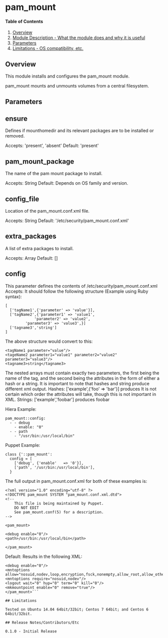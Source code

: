 # pam_mount

#### Table of Contents

1. [Overview](#overview)
2. [Module Description - What the module does and why it is useful](#module-description)
3. [Parameters](#usage)
4. [Limitations - OS compatibility, etc.](#limitations)

## Overview

This module installs and configures the pam_mount module.

pam_mount mounts and unmounts volumes from a central filesystem. 

## Parameters

ensure
------

Defines if mounthomedir and its relevant packages are to be installed or removed.

Accepts: 'present', 'absent'
Default: 'present'

pam_mount_package
-----------------

The name of the pam mount package to install.

Accepts: String
Default: Depends on OS family and version.

config_file
-----------

Location of the pam_mount.conf.xml file.

Accepts: String
Default: '/etc/security/pam_mount.conf.xml'

extra_packages
--------------

A list of extra packages to install.

Accepts: Array
Default: []

config
------

This parameter defines the contents of /etc/security/pam_mount.conf.xml
Accepts: It should follow the following structure (Example using Ruby syntax):

```
[
  ['tagName1',{'parameter' => 'value'}],
  ['tagName2',{'parameter1' => 'value1',
             'parameter2' => 'value2',
	     'parameter3' => 'value3',}]
  ['tagname3','string']
]
```

The above structure would convert to this:
```
<tagName1 parameter="value"/>
<tageName2 parameter1="value1" parameter2="value2" parameter3="value3"/>
<tagname3>string</tagname3>
```

The nested arrays must contain exactly two parameters, the first being the name of the tag, 
and the second being the attributes in the form of either a hash or a string.
It is important to note that hashes and string produce different xml output.
Hashes:
['example',{'foo' => 'bar'}] produces <example foo="bar"/>
It is not certain which order the attributes will take, though this is not important in XML. 
Strings:
['example','foobar'] produces <example>foobar</example>

Hiera Example:

```
pam_mount::config:
  - - debug
    - enable: "0"
  - - path
    - "/usr/bin:/usr/local/bin"
```

Puppet Example: 

```
class {'::pam_mount':
  config = [
    ['debug', {'enable'   => '0'}],
    ['path', '/usr/bin:/usr/local/bin'],
  }
```

The full output in pam_mount.conf.xml for both of these examples is:
```
<?xml version="1.0" encoding="utf-8" ?>
<!DOCTYPE pam_mount SYSTEM "pam_mount.conf.xml.dtd">
<!--
	This file is being maintained by Puppet.
 	DO NOT EDIT
	See pam_mount.conf(5) for a description.
-->

<pam_mount>

<debug enable="0"/>
<path>/usr/bin:/usr/local/bin</path>

</pam_mount>
```

Default: Results in the following XML:
```<pam_mount>
<debug enable="0"/>
<mntoptions allow="nosuid,nodev,loop,encryption,fsck,nonempty,allow_root,allow_other"/>
<mntoptions require="nosuid,nodev"/>
<logout wait="0" hup="0" term="0" kill="0"/>
<mkmountpoint enable="0" remove="true"/>
</pam_mount>```

## Limitations

Tested on Ubuntu 14.04 64bit/32bit; Centos 7 64bit; and Centos 6 64bit/32bit.

## Release Notes/Contributors/Etc 

0.1.0 - Initial Release 
